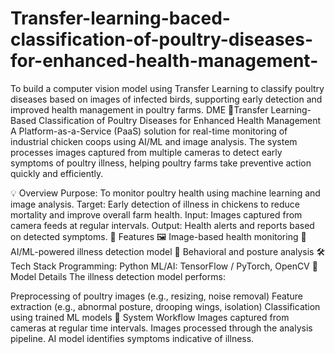 # Transfer-learning-baced-classification-of-poultry-diseases-for-enhanced-health-management-
To build a computer vision model using Transfer Learning to classify poultry diseases based on images of infected birds, supporting early detection and improved health management in poultry farms.
DME
🐔Transfer Learning-Based Classification of Poultry Diseases for Enhanced Health Management
A Platform-as-a-Service (PaaS) solution for real-time monitoring of industrial chicken coops using AI/ML and image analysis. The system processes images captured from multiple cameras to detect early symptoms of poultry illness, helping poultry farms take preventive action quickly and efficiently.

💡 Overview
Purpose: To monitor poultry health using machine learning and image analysis.
Target: Early detection of illness in chickens to reduce mortality and improve overall farm health.
Input: Images captured from camera feeds at regular intervals.
Output: Health alerts and reports based on detected symptoms.
🚀 Features
🖼️ Image-based health monitoring
🧠 AI/ML-powered illness detection model
🐔 Behavioral and posture analysis
🛠️ Tech Stack
Programming: Python
ML/AI: TensorFlow / PyTorch, OpenCV
🤖 Model Details
The illness detection model performs:

Preprocessing of poultry images (e.g., resizing, noise removal)
Feature extraction (e.g., abnormal posture, drooping wings, isolation)
Classification using trained ML models
📸 System Workflow
Images captured from cameras at regular time intervals.
Images processed through the analysis pipeline.
AI model identifies symptoms indicative of illness.
